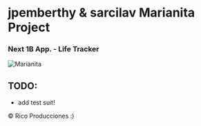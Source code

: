 jpemberthy & sarcilav Marianita Project
=======================================

### Next 1B App. - Life Tracker

![Marianita](http://www.kienyke.com/wp-content/uploads/2012/08/mariana_pajon_1.jpg)

## TODO:

* add test suit!

&copy; Rico Producciones :)

